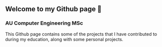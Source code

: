 ## Welcome to my Github page 👋

### AU Computer Engineering MSc

This Github page contains some of the projects that I have contributed to during my education, along with some personal projects.
